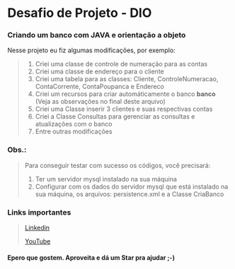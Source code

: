 # Desafio de Projeto - DIO
### Criando um banco com JAVA e orientação a objeto


Nesse projeto eu fiz algumas modificações, por exemplo:
> 1. Criei uma classe de controle de numeração para as contas
> 2. Criei uma classe de endereço para o cliente
> 3. Criei uma tabela para as classes: Cliente, ControleNumeracao, ContaCorrente, ContaPoupanca e Endereco
> 4. Criei um recursos para criar automáticamente o banco **banco** (Veja as observações no final deste arquivo)
> 5. Criei uma Classe inserir 3 clientes e suas respectivas contas
> 6. Criei a Classe Consultas para gerenciar as consultas e atualizações com o banco
> 7. Entre outras modificações

### Obs.:
> Para conseguir testar com sucesso os códigos, você precisará:
> 1. Ter um servidor mysql instalado na sua máquina
> 2. Configurar com os dados do servidor mysql que está instalado na sua máquina, os arquivos: persistence.xml e a Classe CriaBanco 

### Links importantes
> 
> [Linkedin](https://www.linkedin.com/in/robson-farias-a8b01723a/)
> 
> [YouTube](https://www.youtube.com/c/Inform%C3%A1ticacomRobsonFarias)
> 
#### Epero que gostem. Aproveita e dá um Star pra ajudar  ;-)